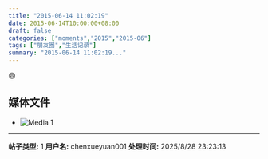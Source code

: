 ```yaml
---
title: "2015-06-14 11:02:19"
date: 2015-06-14T10:00:00+08:00
draft: false
categories: ["moments","2015","2015-06"]
tags: ["朋友圈","生活记录"]
summary: "2015-06-14 11:02:19..."
---
```


😅

## 媒体文件

- ![Media 1](/Moments/photos/2015-06-14/201506141102190.jpg)

---

**帖子类型:** 1
**用户名:** chenxueyuan001
**处理时间:** 2025/8/28 23:23:13